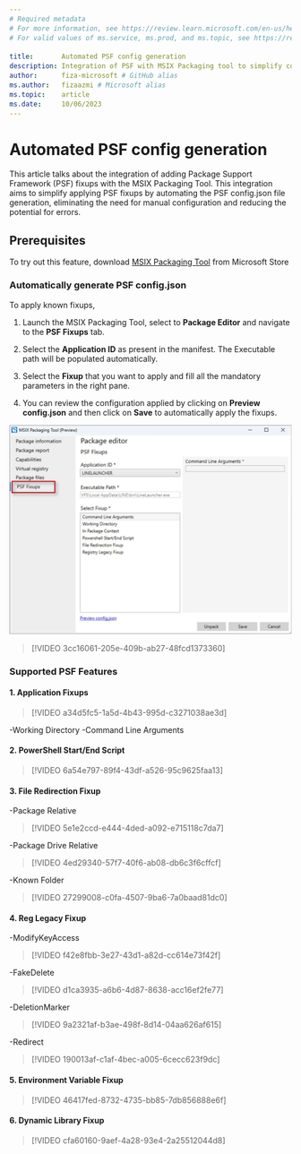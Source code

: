 ```yaml
---
# Required metadata
# For more information, see https://review.learn.microsoft.com/en-us/help/platform/learn-editor-add-metadata?branch=main
# For valid values of ms.service, ms.prod, and ms.topic, see https://review.learn.microsoft.com/en-us/help/platform/metadata-taxonomies?branch=main

title:       Automated PSF config generation 
description: Integration of PSF with MSIX Packaging tool to simplify conversion by automating PSF config file generation
author:      fiza-microsoft # GitHub alias
ms.author:   fizaazmi # Microsoft alias
ms.topic:    article
ms.date:     10/06/2023
---
```


# Automated PSF config generation

This article talks about the integration of adding Package Support Framework (PSF) fixups with the MSIX Packaging Tool. This integration aims to simplify applying PSF fixups by automating the PSF config.json file generation, eliminating the need for manual configuration and reducing the potential for errors.

## Prerequisites

To try out this feature, download [MSIX Packaging Tool](https://www.microsoft.com/p/msix-packaging-tool/9n5lw3jbcxkf) from Microsoft Store 

### Automatically generate PSF config.json

To apply known fixups,

1. Launch the MSIX Packaging Tool, select to __Package Editor__ and navigate to the __PSF Fixups__ tab.

1. Select the __Application ID__ as present in the manifest. The Executable path will be populated automatically.

1. Select the __Fixup__ that you want to apply and fill all the mandatory parameters in the right pane.

1. You can review the configuration applied by clicking on __Preview config.json__ and then click on __Save__ to automatically apply the fixups.

  
![PSF fixups tab in MPT](media/psf-integration-with-mpt/psf-fixups-tab-in-mpt1.jpg)

>[!VIDEO 3cc16061-205e-409b-ab27-48fcd1373360]

### Supported PSF Features

#### 1. Application Fixups
>[!VIDEO a34d5fc5-1a5d-4b43-995d-c3271038ae3d]

-Working Directory
-Command Line Arguments 

#### 2. PowerShell Start/End Script 

>[!VIDEO 6a54e797-89f4-43df-a526-95c9625faa13]

#### 3. File Redirection Fixup 
-Package Relative

>[!VIDEO 5e1e2ccd-e444-4ded-a092-e715118c7da7]

-Package Drive Relative

>[!VIDEO 4ed29340-57f7-40f6-ab08-db6c3f6cffcf]

-Known Folder

>[!VIDEO 27299008-c0fa-4507-9ba6-7a0baad81dc0]

#### 4. Reg Legacy Fixup 

-ModifyKeyAccess

>[!VIDEO f42e8fbb-3e27-43d1-a82d-cc614e73f42f]

-FakeDelete

>[!VIDEO d1ca3935-a6b6-4d87-8638-acc16ef2fe77]

-DeletionMarker

>[!VIDEO 9a2321af-b3ae-498f-8d14-04aa626af615]

-Redirect

>[!VIDEO 190013af-c1af-4bec-a005-6cecc623f9dc]

#### 5. Environment Variable Fixup

>[!VIDEO 46417fed-8732-4735-bb85-7db856888e6f]

#### 6. Dynamic Library Fixup

>[!VIDEO cfa60160-9aef-4a28-93e4-2a25512044d8]




